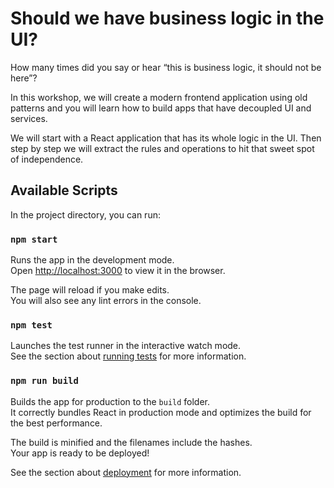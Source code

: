 # Should we have business logic in the UI?

How many times did you say or hear “this is business logic, it should not be here”?

In this workshop, we will create a modern frontend application using old patterns and you will learn how to build apps that have decoupled UI and services.

We will start with a React application that has its whole logic in the UI. Then step by step we will extract the rules and operations to hit that sweet spot of independence.

## Available Scripts

In the project directory, you can run:

### `npm start`

Runs the app in the development mode.\
Open [http://localhost:3000](http://localhost:3000) to view it in the browser.

The page will reload if you make edits.\
You will also see any lint errors in the console.

### `npm test`

Launches the test runner in the interactive watch mode.\
See the section about [running tests](https://facebook.github.io/create-react-app/docs/running-tests) for more information.

### `npm run build`

Builds the app for production to the `build` folder.\
It correctly bundles React in production mode and optimizes the build for the best performance.

The build is minified and the filenames include the hashes.\
Your app is ready to be deployed!

See the section about [deployment](https://facebook.github.io/create-react-app/docs/deployment) for more information.

